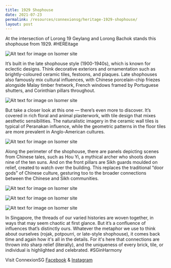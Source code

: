 ```yaml
---
title: 1929 Shophouse
date: 2021-07-23
permalink: /resources/connexionsg/heritage-1929-shophouse/
layout: post
---
```

At the intersection of Lorong 19 Geylang and Lorong Bachok stands this shophouse from 1929. #HEREitage

![Alt text for image on Isomer site](/images/1929shophouse1.jpeg)

It’s built in the late shophouse style (1900-1940s), which is known for eclectic designs. Think decorative exteriors and ornamentation such as brightly-coloured ceramic tiles, festoons, and plaques. Late shophouses also famously mix cultural influences, with Chinese porcelain-chip friezes alongside Malay timber fretwork, French windows framed by Portuguese shutters, and Corinthian pillars throughout.

![Alt text for image on Isomer site](/images/1929shophouse2.jpeg)

But take a closer look at this one — there’s even more to discover. It’s covered in rich floral and animal plasterwork, with tile design that mixes aesthetic sensibilities. The naturalistic imagery in the ceramic wall tiles is typical of Peranakan influence, while the geometric patterns in the floor tiles are more prevalent in Anglo-American cultures. 

![Alt text for image on Isomer site](/images/1929shophouse3.jpeg)

Along the perimeter of the shophouse, there are panels depicting scenes from Chinese tales, such as Hou Yi, a mythical archer who shoots down nine of the ten suns. And on the front pillars are Sikh guards moulded on relief, created to watch over the building. This replaces the traditional “door gods” of Chinese culture, gesturing too to the broader connections between the Chinese and Sikh communities.

![Alt text for image on Isomer site](/images/1929shophouse4.jpeg)

![Alt text for image on Isomer site](/images/1929shophouse5.jpeg)

![Alt text for image on Isomer site](/images/1929shophouse6.jpeg)

In Singapore, the threads of our varied histories are woven together, in ways that may seem chaotic at first glance. But it’s a confluence of influences that’s distinctly ours. Whatever the metaphor we use to think about ourselves (rojak, potpourri, or late-style shophouse), it comes back time and again how it's all in the details. For it's here that connections are thrown into sharp relief (literally), and the uniqueness of every brick, tile, or individual is highlighted and celebrated. #SGinHarmony

Visit ConnexionSG [Facebook](https://www.facebook.com/ConnexionSG) & [Instagram](https://www.instagram.com/connexionsg/)
